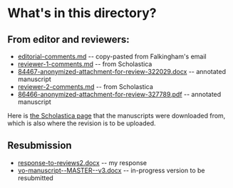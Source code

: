 # What's in this directory?

## From editor and reviewers:

* [editorial-comments.md](editorial-comments.md) -- copy-pasted from Falkingham's email
* [reviewer-1-comments.md](reviewer-1-comments.md) -- from Scholastica
* [84467-anonymized-attachment-for-review-322029.docx](84467-anonymized-attachment-for-review-322029.docx) -- annotated manuscript
* [reviewer-2-comments.md](reviewer-2-comments.md) -- from  Scholastica
* [86466-anonymized-attachment-for-review-327789.pdf](86466-anonymized-attachment-for-review-327789.pdf) -- annotated manuscript

Here is [the Scholastica page](https://app.scholasticahq.com/manuscripts/1659654-what-do-we-mean-by-the-directions-cranial-and-caudal-on-a-vertebra/decisions/858784?auth_token=uhXG6RYhKffbns7yCXgP) that the manuscripts were downloaded from, which is also where the revision is to be uploaded.

## Resubmission

* [response-to-reviews2.docx](response-to-reviews2.docx) -- my response
* [vo-manuscript--MASTER--v3.docx](vo-manuscript--MASTER--v3) -- in-progress version to be resubmitted

